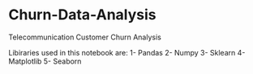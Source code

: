 # Churn-Data-Analysis
Telecommunication Customer Churn Analysis

Libiraries used in this notebook are:
  1- Pandas
  2- Numpy
  3- Sklearn
  4- Matplotlib
  5- Seaborn
